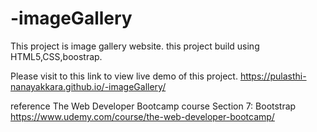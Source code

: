 # -imageGallery
This project is image gallery website. 
this project build using HTML5,CSS,boostrap.

Please visit to this link to view live demo of this project.
https://pulasthi-nanayakkara.github.io/-imageGallery/ 

reference 
The Web Developer Bootcamp course Section 7: Bootstrap
https://www.udemy.com/course/the-web-developer-bootcamp/

